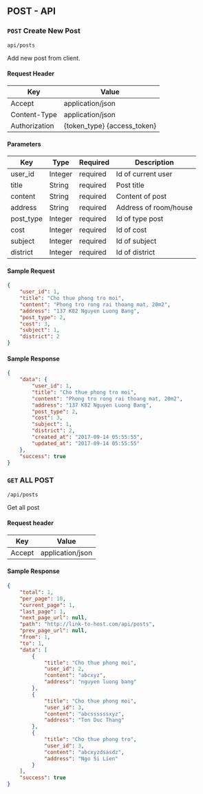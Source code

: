 ## POST - API

### `POST` Create New Post
```
api/posts
```
Add new post from client.
#### Request Header
| Key | Value |
|---|---|
| Accept | application/json |
|Content-Type| application/json |
| Authorization | {token_type} {access_token} |
#### Parameters
| Key | Type | Required | Description |
|---|---|---|---|
| user_id | Integer | required | Id of current user |
| title | String | required | Post title |
| content | String | required | Content of post |
| address | String | required | Address of room/house |
| post_type | Integer | required | Id of type post |
| cost | Integer | required | Id of cost |
| subject | Integer | required | Id of subject |
| district | Integer | required | Id of district |
#### Sample Request
```json
{
	"user_id": 1,
	"title": "Cho thue phong tro moi",
	"content": "Phong tro rong rai thoang mat, 20m2",
	"address": "137 K82 Nguyen Luong Bang",
	"post_type": 2,
	"cost": 3,
	"subject": 1,
	"district": 2
}
```
#### Sample Response
```json
{
	"data": {
		"user_id": 1,
		"title": "Cho thue phong tro moi",
		"content": "Phong tro rong rai thoang mat, 20m2",
		"address": "137 K82 Nguyen Luong Bang",
		"post_type": 2,
		"cost": 3,
		"subject": 1,
		"district": 2,
		"created_at": "2017-09-14 05:55:55",
		"updated_at": "2017-09-14 05:55:55"
	},
	"success": true
}
```

### `GET` ALL POST
```
/api/posts
```
Get all post

#### Request header
| Key | Value |
|---|---|
| Accept | application/json |

#### Sample Response
```json
{
  	"total": 1,
    "per_page": 10,
    "current_page": 1,
    "last_page": 1,
    "next_page_url": null,
    "path": "http://link-to-host.com/api/posts",
    "prev_page_url": null,
    "from": 1,
    "to": 1,
    "data": [
	    {
			"title": "Cho thue phong moi",
			"user_id": 2,
			"content": "abcxyz",
			"address": "nguyen luong bang"
	    },
	    {
	    	"title": "Cho thue phong moi",
			"user_id": 3,
			"content": "abcssssssxyz",
			"address": "Ton Duc Thang"
	    },
	    {
	    	"title": "Cho thue phong tro",
			"user_id": 3,
			"content": "abcxyzdsasdz",
			"address": "Ngo Si Lien"
	    }
	],
	"success": true
}
```

